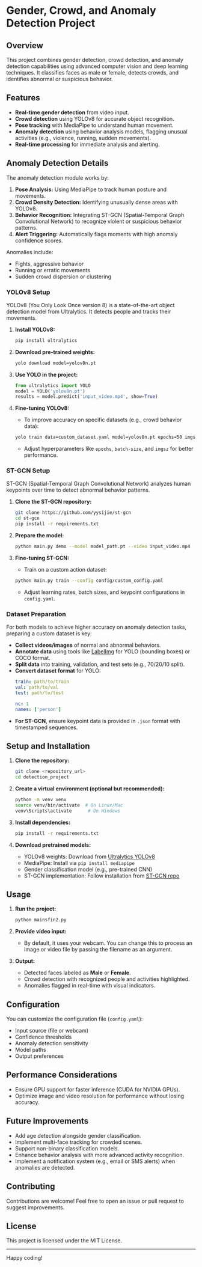 # Gender, Crowd, and Anomaly Detection Project

## Overview
This project combines gender detection, crowd detection, and anomaly detection capabilities using advanced computer vision and deep learning techniques. It classifies faces as male or female, detects crowds, and identifies abnormal or suspicious behavior.

## Features
- **Real-time gender detection** from video input.
- **Crowd detection** using YOLOv8 for accurate object recognition.
- **Pose tracking** with MediaPipe to understand human movement.
- **Anomaly detection** using behavior analysis models, flagging unusual activities (e.g., violence, running, sudden movements).
- **Real-time processing** for immediate analysis and alerting.

## Anomaly Detection Details
The anomaly detection module works by:
1. **Pose Analysis:** Using MediaPipe to track human posture and movements.
2. **Crowd Density Detection:** Identifying unusually dense areas with YOLOv8.
3. **Behavior Recognition:** Integrating ST-GCN (Spatial-Temporal Graph Convolutional Network) to recognize violent or suspicious behavior patterns.
4. **Alert Triggering:** Automatically flags moments with high anomaly confidence scores.

Anomalies include:
- Fights, aggressive behavior
- Running or erratic movements
- Sudden crowd dispersion or clustering

### YOLOv8 Setup
YOLOv8 (You Only Look Once version 8) is a state-of-the-art object detection model from Ultralytics. It detects people and tracks their movements.

1. **Install YOLOv8:**
   ```bash
   pip install ultralytics
   ```

2. **Download pre-trained weights:**
   ```bash
   yolo download model=yolov8n.pt
   ```

3. **Use YOLO in the project:**
   ```python
   from ultralytics import YOLO
   model = YOLO('yolov8n.pt')
   results = model.predict('input_video.mp4', show=True)
   ```

4. **Fine-tuning YOLOv8:**
   - To improve accuracy on specific datasets (e.g., crowd behavior data):
   ```bash
   yolo train data=custom_dataset.yaml model=yolov8n.pt epochs=50 imgsz=640
   ```
   - Adjust hyperparameters like `epochs`, `batch-size`, and `imgsz` for better performance.

### ST-GCN Setup
ST-GCN (Spatial-Temporal Graph Convolutional Network) analyzes human keypoints over time to detect abnormal behavior patterns.

1. **Clone the ST-GCN repository:**
   ```bash
   git clone https://github.com/yysijie/st-gcn
   cd st-gcn
   pip install -r requirements.txt
   ```

2. **Prepare the model:**
   ```bash
   python main.py demo --model model_path.pt --video input_video.mp4
   ```

3. **Fine-tuning ST-GCN:**
   - Train on a custom action dataset:
   ```bash
   python main.py train --config config/custom_config.yaml
   ```
   - Adjust learning rates, batch sizes, and keypoint configurations in `config.yaml`.

### Dataset Preparation
For both models to achieve higher accuracy on anomaly detection tasks, preparing a custom dataset is key:
- **Collect videos/images** of normal and abnormal behaviors.
- **Annotate data** using tools like [LabelImg](https://github.com/heartexlabs/labelImg) for YOLO (bounding boxes) or COCO format.
- **Split data** into training, validation, and test sets (e.g., 70/20/10 split).
- **Convert dataset format** for YOLO:
   ```yaml
   train: path/to/train
   val: path/to/val
   test: path/to/test

   nc: 1
   names: ['person']
   ```
- **For ST-GCN**, ensure keypoint data is provided in `.json` format with timestamped sequences.

## Setup and Installation

1. **Clone the repository:**
   ```bash
   git clone <repository_url>
   cd detection_project
   ```

2. **Create a virtual environment (optional but recommended):**
   ```bash
   python -m venv venv
   source venv/bin/activate  # On Linux/Mac
   venv\Scripts\activate      # On Windows
   ```

3. **Install dependencies:**
   ```bash
   pip install -r requirements.txt
   ```

4. **Download pretrained models:**
   - YOLOv8 weights: Download from [Ultralytics YOLOv8](https://github.com/ultralytics/ultralytics)
   - MediaPipe: Install via `pip install mediapipe`
   - Gender classification model (e.g., pre-trained CNN)
   - ST-GCN implementation: Follow installation from [ST-GCN repo](https://github.com/yysijie/st-gcn)

## Usage

1. **Run the project:**
   ```bash
   python mainsfin2.py
   ```

2. **Provide video input:**
   - By default, it uses your webcam. You can change this to process an image or video file by passing the filename as an argument.

3. **Output:**
   - Detected faces labeled as **Male** or **Female**.
   - Crowd detection with recognized people and activities highlighted.
   - Anomalies flagged in real-time with visual indicators.

## Configuration
You can customize the configuration file (`config.yaml`):
- Input source (file or webcam)
- Confidence thresholds
- Anomaly detection sensitivity
- Model paths
- Output preferences

## Performance Considerations
- Ensure GPU support for faster inference (CUDA for NVIDIA GPUs).
- Optimize image and video resolution for performance without losing accuracy.

## Future Improvements
- Add age detection alongside gender classification.
- Implement multi-face tracking for crowded scenes.
- Support non-binary classification models.
- Enhance behavior analysis with more advanced activity recognition.
- Implement a notification system (e.g., email or SMS alerts) when anomalies are detected.

## Contributing
Contributions are welcome! Feel free to open an issue or pull request to suggest improvements.

## License
This project is licensed under the MIT License.

---

Happy coding!

